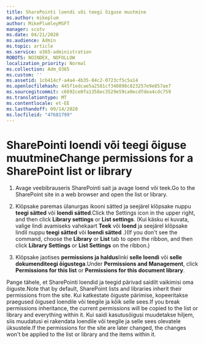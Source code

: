 ```yaml
---
title: SharePointi loendi või teegi õiguse muutmine
ms.author: mikeplum
author: MikePlumleyMSFT
manager: scotv
ms.date: 04/21/2020
ms.audience: Admin
ms.topic: article
ms.service: o365-administration
ROBOTS: NOINDEX, NOFOLLOW
localization_priority: Normal
ms.collection: Adm_O365
ms.custom: ''
ms.assetid: 1cb414cf-a4a4-4b35-84c2-0723cf5c5a14
ms.openlocfilehash: 445f1edcae5a2581cf340898c823257e9e857ae7
ms.sourcegitcommit: c6692ce0fa1358ec3529e59ca0ecdfdea4cdc759
ms.translationtype: MT
ms.contentlocale: et-EE
ms.lasthandoff: 09/14/2020
ms.locfileid: "47681799"
---
```

# <a name="change-permissions-for-a-sharepoint-list-or-library"></a><span data-ttu-id="588b2-102">SharePointi loendi või teegi õiguse muutmine</span><span class="sxs-lookup"><span data-stu-id="588b2-102">Change permissions for a SharePoint list or library</span></span>

1. <span data-ttu-id="588b2-103">Avage veebibrauseris SharePointi sait ja avage loend või teek.</span><span class="sxs-lookup"><span data-stu-id="588b2-103">Go to the SharePoint site in a web browser and open the list or library.</span></span>
    
2. <span data-ttu-id="588b2-104">Klõpsake paremas ülanurgas ikooni sätted ja seejärel klõpsake nuppu **teegi sätted** või **loendi sätted**.</span><span class="sxs-lookup"><span data-stu-id="588b2-104">Click the Settings icon in the upper right, and then click **Library settings** or **List settings**.</span></span> <span data-ttu-id="588b2-105">(Kui käsku ei kuvata, valige lindi avamiseks vahekaart **Teek** või **loend** ja seejärel klõpsake lindil nuppu **teegi sätted** või **loendi sätted** .)</span><span class="sxs-lookup"><span data-stu-id="588b2-105">(If you don't see the command, choose the **Library** or **List** tab to open the ribbon, and then click **Library Settings** or **List Settings** on the ribbon.)</span></span> 
    
3. <span data-ttu-id="588b2-106">Klõpsake jaotises **permissions ja haldus**linki **selle loendi** või **selle dokumenditeegi õigustega**.</span><span class="sxs-lookup"><span data-stu-id="588b2-106">Under **Permissions and Management**, click **Permissions for this list** or **Permissions for this document library**.</span></span>
    
<span data-ttu-id="588b2-107">Pange tähele, et SharePointi loendid ja teegid pärivad saidilt vaikimisi oma õiguste.</span><span class="sxs-lookup"><span data-stu-id="588b2-107">Note that by default, SharePoint lists and libraries inherit their permissions from the site.</span></span> <span data-ttu-id="588b2-108">Kui katkestate õiguste pärimise, kopeeritakse praegused õigused loendile või teegile ja kõik selle sees.</span><span class="sxs-lookup"><span data-stu-id="588b2-108">If you break permissions inheritance, the current permissions will be copied to the list or library and everything within it.</span></span> <span data-ttu-id="588b2-109">Kui saidi kasutusõigusi muudetakse hiljem, siis muudatusi ei rakendata loendile või teegile ja selle sees olevatele üksustele.</span><span class="sxs-lookup"><span data-stu-id="588b2-109">If the permissions for the site are later changed, the changes won't be applied to the list or library and the items within it.</span></span>
  

